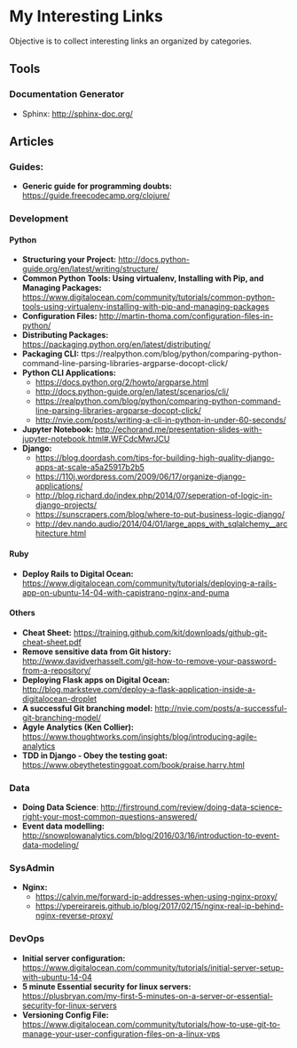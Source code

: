 # My Interesting Links

Objective is to collect interesting links an organized by categories.

## Tools
### Documentation Generator
* Sphinx: http://sphinx-doc.org/

## Articles

### Guides:
* **Generic guide for programming doubts:** https://guide.freecodecamp.org/clojure/
### Development
#### Python
* **Structuring your Project:** http://docs.python-guide.org/en/latest/writing/structure/
* **Common Python Tools: Using virtualenv, Installing with Pip, and Managing Packages:** https://www.digitalocean.com/community/tutorials/common-python-tools-using-virtualenv-installing-with-pip-and-managing-packages
* **Configuration Files:** http://martin-thoma.com/configuration-files-in-python/
* **Distributing Packages:** https://packaging.python.org/en/latest/distributing/
* **Packaging CLI:** ttps://realpython.com/blog/python/comparing-python-command-line-parsing-libraries-argparse-docopt-click/
* **Python CLI Applications:** 
	* https://docs.python.org/2/howto/argparse.html
	* http://docs.python-guide.org/en/latest/scenarios/cli/
	* https://realpython.com/blog/python/comparing-python-command-line-parsing-libraries-argparse-docopt-click/
	* http://nvie.com/posts/writing-a-cli-in-python-in-under-60-seconds/
* **Jupyter Notebook:** http://echorand.me/presentation-slides-with-jupyter-notebook.html#.WFCdcMwrJCU
* **Django:**
	* https://blog.doordash.com/tips-for-building-high-quality-django-apps-at-scale-a5a25917b2b5
	* https://110j.wordpress.com/2009/06/17/organize-django-applications/
	* http://blog.richard.do/index.php/2014/07/seperation-of-logic-in-django-projects/
	* https://sunscrapers.com/blog/where-to-put-business-logic-django/
	* http://dev.nando.audio/2014/04/01/large_apps_with_sqlalchemy__architecture.html

#### Ruby
* **Deploy Rails to Digital Ocean:** https://www.digitalocean.com/community/tutorials/deploying-a-rails-app-on-ubuntu-14-04-with-capistrano-nginx-and-puma

#### Others
* **Cheat Sheet:** https://training.github.com/kit/downloads/github-git-cheat-sheet.pdf
* **Remove sensitive data from Git history:** http://www.davidverhasselt.com/git-how-to-remove-your-password-from-a-repository/
* **Deploying Flask apps on Digital Ocean:** http://blog.marksteve.com/deploy-a-flask-application-inside-a-digitalocean-droplet
* **A successful Git branching model:** http://nvie.com/posts/a-successful-git-branching-model/
* **Agyle Analytics (Ken Collier):** https://www.thoughtworks.com/insights/blog/introducing-agile-analytics
* **TDD in Django - Obey the testing goat:** https://www.obeythetestinggoat.com/book/praise.harry.html
### Data
* **Doing Data Science**: http://firstround.com/review/doing-data-science-right-your-most-common-questions-answered/
* **Event data modelling:** http://snowplowanalytics.com/blog/2016/03/16/introduction-to-event-data-modeling/

### SysAdmin
* **Nginx:**
	* https://calvin.me/forward-ip-addresses-when-using-nginx-proxy/
	* https://ypereirareis.github.io/blog/2017/02/15/nginx-real-ip-behind-nginx-reverse-proxy/
### DevOps

* **Initial server configuration:** https://www.digitalocean.com/community/tutorials/initial-server-setup-with-ubuntu-14-04
* **5 minute Essential security for linux servers:** https://plusbryan.com/my-first-5-minutes-on-a-server-or-essential-security-for-linux-servers
* **Versioning Config File:** https://www.digitalocean.com/community/tutorials/how-to-use-git-to-manage-your-user-configuration-files-on-a-linux-vps


